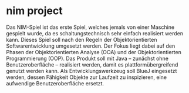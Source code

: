 nim project
===========
Das NIM-Spiel ist das erste Spiel, welches jemals von einer Maschine gespielt
wurde, da es schaltungstechnisch sehr einfach realisiert werden kann. 
Dieses Spiel soll nach den Regeln der Objektorientierten Softwarentwicklung
umgesetzt werden. Der Fokus liegt dabei auf den Phasen der Objektorientierten
Analyse (OOA) und der Objektorientierten Programmierung (OOP).
Das Produkt soll mit Java – zunächst ohne Benutzeroberfläche – realisiert
werden, damit es plattformübergreifend genutzt werden kann. Als
Entwicklungswerkzeug soll BlueJ eingesetzt werden, dessen Fähigkeit Objekte zur
Laufzeit zu inspizieren, eine aufwendige Benutzeroberfläche ersetzt.
